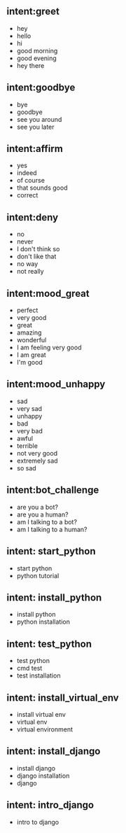## intent:greet
- hey
- hello
- hi
- good morning
- good evening
- hey there

## intent:goodbye
- bye
- goodbye
- see you around
- see you later

## intent:affirm
- yes
- indeed
- of course
- that sounds good
- correct

## intent:deny
- no
- never
- I don't think so
- don't like that
- no way
- not really

## intent:mood_great
- perfect
- very good
- great
- amazing
- wonderful
- I am feeling very good
- I am great
- I'm good

## intent:mood_unhappy
- sad
- very sad
- unhappy
- bad
- very bad
- awful
- terrible
- not very good
- extremely sad
- so sad

## intent:bot_challenge
- are you a bot?
- are you a human?
- am I talking to a bot?
- am I talking to a human?

## intent: start_python
- start python 
- python tutorial

## intent: install_python
- install python
- python installation

## intent: test_python
- test python
- cmd test
- test installation

## intent: install_virtual_env
- install virtual env
- virtual env
- virtual environment

## intent: install_django
- install django
- django installation
- django

## intent: intro_django
- intro to django

